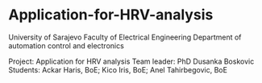 # Application-for-HRV-analysis

University of Sarajevo
Faculty of Electrical Engineering
Department of automation control and electronics

Project: Application for HRV analysis
Team leader: PhD Dusanka Boskovic
Students: Ackar Haris, BoE; Kico Iris, BoE; Anel Tahirbegovic, BoE

